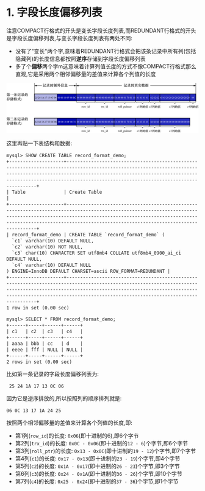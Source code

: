# 1. 字段长度偏移列表

注意COMPACT行格式的开头是变长字段长度列表,而REDUNDANT行格式的开头是字段长度偏移列表,与变长字段长度列表有两处不同:

- 没有了"变长"两个字,意味着REDUNDANT行格式会把该条记录中所有列(包括隐藏列)的长度信息都按照**逆序**存储到字段长度偏移列表
- 多了个**偏移**两个字m这意味着计算列值长度的方式不像COMPACT行格式那么直观,它是采用两个相邻偏移量的差值来计算各个列值的长度

![REDUNDANT行格式下2条记录的具体格式](./img/REDUNDANT行格式下2条记录的具体格式.jpg)

这里再贴一下表结构和数据:

```
mysql> SHOW CREATE TABLE record_format_demo;
+--------------------+-----------------------------------------------------------------------------------------------------------------------------------------------------------------------------------------------------------------------------------------------------------------------------+
| Table              | Create Table                                                                                                                                                                                                                                                                |
+--------------------+-----------------------------------------------------------------------------------------------------------------------------------------------------------------------------------------------------------------------------------------------------------------------------+
| record_format_demo | CREATE TABLE `record_format_demo` (
  `c1` varchar(10) DEFAULT NULL,
  `c2` varchar(10) NOT NULL,
  `c3` char(10) CHARACTER SET utf8mb4 COLLATE utf8mb4_0900_ai_ci DEFAULT NULL,
  `c4` varchar(10) DEFAULT NULL
) ENGINE=InnoDB DEFAULT CHARSET=ascii ROW_FORMAT=REDUNDANT |
+--------------------+-----------------------------------------------------------------------------------------------------------------------------------------------------------------------------------------------------------------------------------------------------------------------------+
1 row in set (0.00 sec)
```

```
mysql> SELECT * FROM record_format_demo;
+------+-----+------+------+
| c1   | c2  | c3   | c4   |
+------+-----+------+------+
| aaaa | bbb | cc   | d    |
| eeee | fff | NULL | NULL |
+------+-----+------+------+
2 rows in set (0.00 sec)
```

比如第一条记录的字段长度偏移列表为:

```
 25 24 1A 17 13 0C 06
```

因为它是逆序排放的,所以按照列的顺序排列就是:

```
06 0C 13 17 1A 24 25
```

按照两个相邻偏移量的差值来计算各个列值的长度,即:

- 第1列(`row_id`)的长度: `0x06`(即十进制的6),即6个字节
- 第2列(`trx_id`)的长度: `0x0C - 0x06`(即十进制的`12 - 6`)个字节,即6个字节
- 第3列(`roll_ptr`)的长度: `0x13 - 0x0C`(即十进制的`19 - 12`)个字节,即7个字节
- 第4列(`c1`)的长度: `0x17 - 0x13`(即十进制的`23 - 19`)个字节,即4个字节
- 第5列(`c2`)的长度: `0x1A - 0x17`(即十进制的`26 - 23`)个字节,即3个字节
- 第6列(`c3`)的长度: `0x24 - 0x1A`(即十进制的`36 - 26`)个字节,即10个字节
- 第7列(`c4`)的长度: `0x25 - 0x24`(即十进制的`37 - 36`)个字节,即1个字节